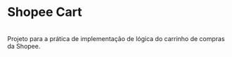 # Shopee Cart
<br>
Projeto para a prática de implementação de lógica do carrinho de compras da Shopee.